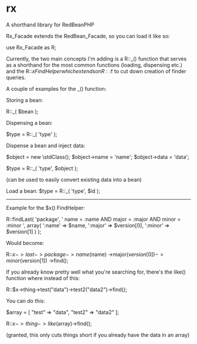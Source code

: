 rx
==

A shorthand library for RedBeanPHP

Rx_Facade extends the RedBean_Facade, so you can load it like so:

use Rx_Facade as R;

Currently, the two main concepts I'm adding is a R::_() function that serves as a shorthand for the most common functions (loading, dispensing etc.) and the R::$x FindHelper which extends on R::$f to cut down creation of finder queries.

A couple of examples for the _() function:

Storing a bean:

R::_( $bean );

Dispensing a bean:

$type = R::_( 'type' );

Dispense a bean and inject data:

$object = new \stdClass();
$object->name = 'name';
$object->data = 'data';

$type = R::_( 'type', $object );

(can be used to easily convert existing data into a bean)

Load a bean:
$type = R::_( 'type', $id );

---

Example for the $x() FindHelper:

R::findLast(
     'package',
     ' name = :name AND major = :major AND minor = :minor ',
     array(
        ':name' => $name,
        ':major' => $version[0],
        ':minor' => $version[1]
    )
  );

Would become:

R::$x->last->package
    ->name($name)
    ->major($version[0])
    ->minor($version[1])
    ->find();

If you already know pretty well what you're searching for, there's the like() function where instead of this:

R::$x->thing->test("data")->test2("data2")->find();

You can do this:

$array = [ "test" => "data", "test2" => "data2" ];

R::$x->thing->like($array)->find();

(granted, this only cuts things short if you already have the data in an array)
